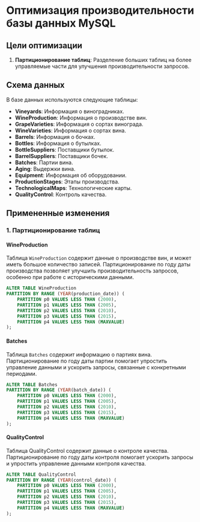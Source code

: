 # Оптимизация производительности базы данных MySQL

## Цели оптимизации

1. **Партиционирование таблиц**: Разделение больших таблиц на более управляемые части для улучшения производительности запросов.

## Схема данных

В базе данных используются следующие таблицы:

- **Vineyards**: Информация о виноградниках.
- **WineProduction**: Информация о производстве вин.
- **GrapeVarieties**: Информация о сортах винограда.
- **WineVarieties**: Информация о сортах вина.
- **Barrels**: Информация о бочках.
- **Bottles**: Информация о бутылках.
- **BottleSuppliers**: Поставщики бутылок.
- **BarrelSuppliers**: Поставщики бочек.
- **Batches**: Партии вина.
- **Aging**: Выдержки вина.
- **Equipment**: Информация об оборудовании.
- **ProductionStages**: Этапы производства.
- **TechnologicalMaps**: Технологические карты.
- **QualityControl**: Контроль качества.

## Примененные изменения

### 1. Партиционирование таблиц

#### **WineProduction**

Таблица `WineProduction` содержит данные о производстве вин, и может иметь большое количество записей. Партиционирование по году даты производства позволяет улучшить производительность запросов, особенно при работе с историческими данными.

```sql
ALTER TABLE WineProduction
PARTITION BY RANGE (YEAR(production_date)) (
    PARTITION p0 VALUES LESS THAN (2000),
    PARTITION p1 VALUES LESS THAN (2005),
    PARTITION p2 VALUES LESS THAN (2010),
    PARTITION p3 VALUES LESS THAN (2015),
    PARTITION p4 VALUES LESS THAN (MAXVALUE)
);
```
#### **Batches**

Таблица `Batches` содержит информацию о партиях вина. Партиционирование по году даты партии помогает упростить управление данными и ускорить запросы, связанные с конкретными периодами.

```sql
ALTER TABLE Batches
PARTITION BY RANGE (YEAR(batch_date)) (
    PARTITION p0 VALUES LESS THAN (2000),
    PARTITION p1 VALUES LESS THAN (2005),
    PARTITION p2 VALUES LESS THAN (2010),
    PARTITION p3 VALUES LESS THAN (2015),
    PARTITION p4 VALUES LESS THAN (MAXVALUE)
);
```

#### **QualityControl**
Таблица QualityControl содержит данные о контроле качества. Партиционирование по году даты контроля помогает ускорить запросы и упростить управление данными контроля качества.

```sql
ALTER TABLE QualityControl
PARTITION BY RANGE (YEAR(control_date)) (
    PARTITION p0 VALUES LESS THAN (2000),
    PARTITION p1 VALUES LESS THAN (2005),
    PARTITION p2 VALUES LESS THAN (2010),
    PARTITION p3 VALUES LESS THAN (2015),
    PARTITION p4 VALUES LESS THAN (MAXVALUE)
);
```
